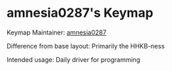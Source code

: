 amnesia0287's Keymap
===

Keymap Maintainer: [amnesia0287](https://github.com/amnesia0287)

Difference from base layout: Primarily the HHKB-ness

Intended usage: Daily driver for programming
